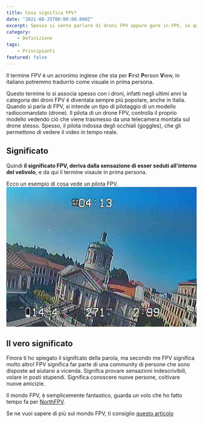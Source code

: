 ```yaml
---
title: Cosa significa FPV? 
date: "2021-08-25T00:00:00.000Z"
excerpt: Spesso si sente parlare di droni FPV oppure gare in FPV, in questo articolo spiego in modo semplice il significato di questo termine.
category: 
    - Definizione
tags: 
    - Principianti
featured: false
---
```


Il termine FPV è un acronimo inglese che sta per **F**irst **P**erson **V**iew, in italiano potremmo tradurrlo come visuale in prima persona. 

Questo termine lo si associa spesso con i droni, infatti negli ultimi anni la categoria dei droni FPV è diventata sempre più popolare, anche in Italia.
Quando si parla di FPV, si intende un tipo di pilotaggio di un modello radiocomandato (drone). Il pilota di un drone FPV, controlla il proprio modello vedendo ciò che viene trasmesso da una telecamera montata sul drone stesso. Spesso, il pilota indossa degli occhiali (goggles), che gli permettono di vedere il video in tempo reale. 

## Significato

Quindi **il significato FPV, deriva dalla sensazione di esser seduti all'interno del velivolo**, e da qui il termine visaule in prima persona.


Ecco un esempio di cosa vede un pilota FPV.
![Visore analogico](./analog_osd.png)

## Il vero significato
Finora ti ho spiegato il signifcato della parola, ma secondo me FPV significa molto altro!
FPV significa far parte di una community di persone che sono disposte ad aiutarsi a vicenda. Signifca provare sensazioni indescrivibili, volare in posti stupendi. Significa conoscere nuove persone, coltivare nuove amicizie.

Il mondo FPV, è semplicemente fantastico, guarda un volo che ho fatto tempo fa per [NorthFPV](https://northfpv.com).

<div class="iframe-container">
<lite-youtube videoid="POucyxDN_NE" params="start=4"/>
</div>

Se ne vuoi sapere di più sul mondo FPV, ti consiglio [questo articolo](https://lucafpv.com/fpv-per-principianti)